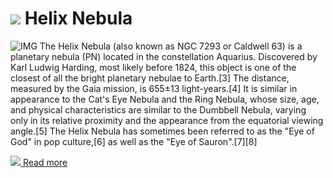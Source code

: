 # ![](/home/lcv/Dropbox/AstroPhotography//Imaging//Common/pyl-tiny.png) Helix Nebula
![IMG](/home/lcv/Dropbox/AstroPhotography//Imaging//HD/Helix_Nebula.jpg)
The Helix Nebula (also known as NGC 7293 or Caldwell 63) is a planetary nebula (PN) located in the constellation Aquarius. Discovered by Karl Ludwig Harding, most likely before 1824, this object is one of the closest of all the bright planetary nebulae to Earth.[3] The distance, measured by the Gaia mission, is 655±13 light-years.[4] It is similar in appearance to the Cat's Eye Nebula and the Ring Nebula, whose size, age, and physical characteristics are similar to the Dumbbell Nebula, varying only in its relative proximity and the appearance from the equatorial viewing angle.[5] The Helix Nebula has sometimes been referred to as the "Eye of God" in pop culture,[6] as well as the "Eye of Sauron".[7][8]

[![](/home/lcv/Dropbox/AstroPhotography//Imaging//Common/Wikipedia.png) Read more](https://en.wikipedia.org/wiki/Helix_Nebula)
